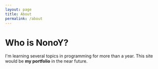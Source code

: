 ```yaml
---
layout: page
title: About
permalink: /about
---
```

# Who is NonoY?

I'm learning several topics in programming for more than a year. This site would be **my portfolio** in the near future.